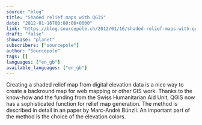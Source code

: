 ```yaml
---
source: "blog"
title: "Shaded relief maps with QGIS"
date: "2012-01-16T00:00:00+0000"
link: "https://blog.sourcepole.ch/2012/01/16/shaded-relief-maps-with-qgis/"
draft: "false"
showcase: "planet"
subscribers: ["sourcepole"]
author: "Sourcepole"
tags: []
languages: ["en_gb"]
available_languages: ["en_gb"]
---
```


Creating a shaded relief map from digital elevation data is a nice way to create a backround map for web mapping or other GIS work. Thanks to the know-how and the funding from the Swiss Humanitarian Aid Unit, QGIS now has a sophisticated function for relief map generation. The method is described in detail in an paper by Marc-André Bünzli. An important part of the method is the choice of the elevation colors.

